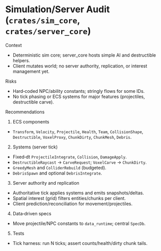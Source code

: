 # Simulation/Server Audit (`crates/sim_core`, `crates/server_core`)

Context
- Deterministic sim core; server_core hosts simple AI and destructible helpers.
- Client mutates world; no server authority, replication, or interest management yet.

Risks
- Hard‑coded NPC/ability constants; stringly flows for some IDs.
- No tick phasing or ECS systems for major features (projectiles, destructible carve).

Recommendations
1) ECS components
- `Transform`, `Velocity`, `Projectile`, `Health`, `Team`, `CollisionShape`, `Destructible`, `VoxelProxy`, `ChunkDirty`, `ChunkMesh`, `Debris`.

2) Systems (server tick)
- Fixed‑dt `ProjectileIntegrate`, `Collision`, `DamageApply`.
- `DestructibleRaycast` → `CarveRequest`; `VoxelCarve` → `ChunkDirty`.
- `GreedyMesh` and `ColliderRebuild` (budgeted).
- `DebrisSpawn` and optional `DebrisIntegrate`.

3) Server authority and replication
- Authoritative tick applies systems and emits snapshots/deltas.
- Spatial interest (grid) filters entities/chunks per client.
- Client prediction/reconciliation for movement/projectiles.

4) Data‑driven specs
- Move projectile/NPC constants to `data_runtime`; central `SpecDb`.

5) Tests
- Tick harness: run N ticks; assert counts/health/dirty chunk tails.
